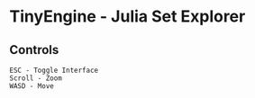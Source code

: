 # TinyEngine - Julia Set Explorer

## Controls

    ESC - Toggle Interface
    Scroll - Zoom
    WASD - Move
